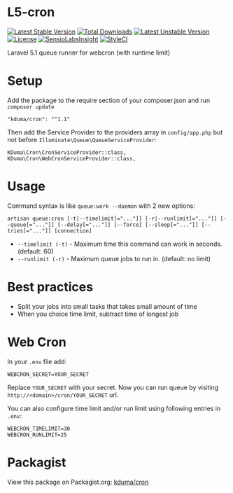 # L5-cron
[![Latest Stable Version](https://poser.pugx.org/kduma/cron/v/stable.svg)](https://packagist.org/packages/kduma/cron) 
[![Total Downloads](https://poser.pugx.org/kduma/cron/downloads.svg)](https://packagist.org/packages/kduma/cron) 
[![Latest Unstable Version](https://poser.pugx.org/kduma/cron/v/unstable.svg)](https://packagist.org/packages/kduma/cron) 
[![License](https://poser.pugx.org/kduma/cron/license.svg)](https://packagist.org/packages/kduma/cron)
[![SensioLabsInsight](https://insight.sensiolabs.com/projects/d4c13dd0-ded4-4d89-82c2-34e30b6eec09/mini.png)](https://insight.sensiolabs.com/projects/d4c13dd0-ded4-4d89-82c2-34e30b6eec09)
[![StyleCI](https://styleci.io/repos/30093554/shield?branch=master)](https://styleci.io/repos/30093554)

Laravel 5.1 queue runner for webcron (with runtime limit)

# Setup
Add the package to the require section of your composer.json and run `composer update`

    "kduma/cron": "^1.1"

Then add the Service Provider to the providers array in `config/app.php` but not before `Illuminate\Queue\QueueServiceProvider`:

    KDuma\Cron\CronServiceProvider::class,
    KDuma\Cron\WebCronServiceProvider::class,


# Usage

Command syntax is like `queue:work --daemon` with 2 new options:

    artisan queue:cron [-t|--timelimit[="..."]] [-r|--runlimit[="..."]] [--queue[="..."]] [--delay[="..."]] [--force] [--sleep[="..."]] [--tries[="..."]] [connection]
    
- `--timelimit (-t)` - Maximum time this command can work in seconds. (default: 60)
- `--runlimit (-r)` - Maximum queue jobs to run in. (default: no limit)


# Best practices

- Split your jobs into small tasks that takes small amount of time
- When you choice time limit, subtract time of longest job


# Web Cron

In your `.env` file add:

    WEBCRON_SECRET=YOUR_SECRET

Replace `YOUR_SECRET` with your secret. Now you can run queue by visiting `http://<domain>/cron/YOUR_SECRET` url.

You can also configure time limit and/or run limit using following entries in `.env`:

    WEBCRON_TIMELIMIT=30
    WEBCRON_RUNLIMIT=25
    
# Packagist
View this package on Packagist.org: [kduma/cron](https://packagist.org/packages/kduma/cron)
